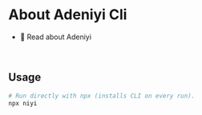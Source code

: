 
# About Adeniyi Cli

- 🚀 Read about Adeniyi

<br>

## Usage

```sh
# Run directly with npx (installs CLI on every run).
npx niyi
```
